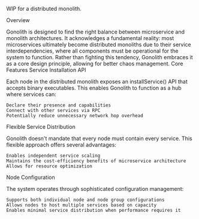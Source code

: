 WIP for a distributed monolith.

Overview

Gonolith is designed to find the right balance between microservice and monolith architectures. It acknowledges a fundamental reality: most microservices ultimately become distributed monoliths due to their service interdependencies, where all components must be operational for the system to function. Rather than fighting this tendency, Gonolith embraces it as a core design principle, allowing for better chaos management.
Core Features
Service Installation API

Each node in the distributed monolith exposes an installService() API that accepts binary executables. This enables Gonolith to function as a hub where services can:

    Declare their presence and capabilities
    Connect with other services via RPC
    Potentially reduce unnecessary network hop overhead

Flexible Service Distribution

Gonolith doesn't mandate that every node must contain every service. This flexible approach offers several advantages:

    Enables independent service scaling
    Maintains the cost-efficiency benefits of microservice architecture
    Allows for resource optimization

Node Configuration

The system operates through sophisticated configuration management:

    Supports both individual node and node group configurations
    Allows nodes to host multiple services based on capacity
    Enables minimal service distribution when performance requires it

